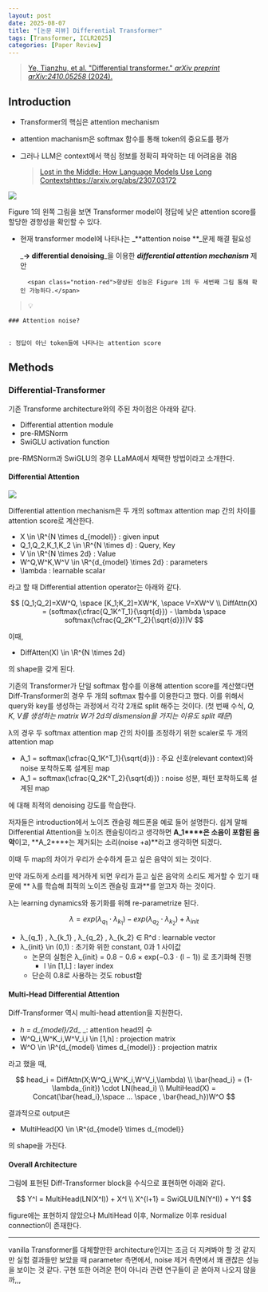 ```yaml
---
layout: post
date: 2025-08-07
title: "[논문 리뷰] Differential Transformer"
tags: [Transformer, ICLR2025]
categories: [Paper Review]
---
```


> [Ye, Tianzhu, et al. "Differential transformer." ](https://arxiv.org/abs/2410.05258)[_arXiv preprint arXiv:2410.05258_](https://arxiv.org/abs/2410.05258)[ (2024).](https://arxiv.org/abs/2410.05258)



## Introduction

- Transformer의 핵심은 attention mechanism
- attention machanism은 softmax 함수를 통해 token의 중요도를 평가
- 그러나 LLM은 context에서 핵심 정보를 정확히 파악하는 데 어려움을 겪음

	> [Lost in the Middle: How Language Models Use Long Contextshttps://arxiv.org/abs/2307.03172](https://arxiv.org/abs/2307.03172)


![](https://prod-files-secure.s3.us-west-2.amazonaws.com/542b861c-36a8-4051-84e5-8804b6728dba/9083ea56-691a-4752-ae26-47f403431ac8/image.png?X-Amz-Algorithm=AWS4-HMAC-SHA256&X-Amz-Content-Sha256=UNSIGNED-PAYLOAD&X-Amz-Credential=ASIAZI2LB466UG2CTP6J%2F20250827%2Fus-west-2%2Fs3%2Faws4_request&X-Amz-Date=20250827T200104Z&X-Amz-Expires=3600&X-Amz-Security-Token=IQoJb3JpZ2luX2VjEDwaCXVzLXdlc3QtMiJHMEUCIQCbj5lqJKcNH8xvv84rEfNWaUiT6B1kFaHwSqJOyfFt0gIgVUOAg6w4rpgkQUGUzHMqGT0alC4ngtDUtVfLE8gfAVUqiAQIlf%2F%2F%2F%2F%2F%2F%2F%2F%2F%2FARAAGgw2Mzc0MjMxODM4MDUiDJrNGnxBIETakxf4rSrcA7zzHpwipuJ1BSg98nTkSQTs%2Bh6iZJyK%2BR1sMILBSqI80E5rwc9L05sxMjAurQHkOEnE5bJ%2Bhxm%2BBLSVjcAMcozIlRM5ygVx5QzYs2leWMcezE87I25G1RzlOOpM%2BUK6RqA3Ykh7RxI1mBZyWMXLIoMYCPIK0vO8BGvV3c1jkdte1%2FXGT61hF0Fb0Yq4ao2oQHgV46divCVbeVHWJe7G0dej42LpyPzgoO13RjfsXT0r%2FkrAOvcgKEtIxfIeWuKMGpCcYDgOG5fUKKjFdDAO21DtPSlIfs6x58ez9gPKo8ov3o5qFhMjQtP7119YbGcfF4GpC%2Fk440crIYPrVqmFmdN8cTAwKBkXlSX60z%2FIH0uMkTzT%2FMrf6Y4N62xhg2wGkSbNQGweOvOc0rXrfKpHGQsMqBlgirSPPC39g814486Mr2%2F0AXfvccAyjZZGyhLQ6IdjWXhT%2BB7RBJ9Qnf3EQ6PWlP3RAsk6t9ipobZxIXF9PppQCQBmPU7RsJjOcOwfB7c1kBYfF8JQ27YldjgJW7o4h4K9tuAmuJIWoR9JvjQd9HkASzATHO5HQb2mdzZasDGXvarHnD7NPDHgKdY6UCgfDX%2B7NyEDIEniroKdEW%2BM2jo0rMXZQLi0PZaZMKPFvcUGOqUBJhpfHIdbUiXDQk4b%2Bwq7B1UsrSlyt1XitVXRtWTkhh5AYQw6KO9f7YN4EEHWASYCYtvto6YE%2FZPEB1QJhee%2B%2BlrQC62Wk2b%2BIm1J%2BmdZfzWRYezSEAS2nkFoPOIeLVcja0DRtmjrO5U3DmxUaTZZpxkfPfMdfiNWKXqNTGvdvCtxPhizS4MaUF7xpjPhnF69kQv9zkhcxYLKHjvDxaXmg4s8udR3&X-Amz-Signature=8cb7f277aa7e90b9fad98210bdfb9b74f18b8a70baca2bd411178d0790762806&X-Amz-SignedHeaders=host&x-amz-checksum-mode=ENABLED&x-id=GetObject)


Figure 1의 왼쪽 그림을 보면 Transformer model이 정답에 낮은 attention score를 할당한 경향성을 확인할 수 있다.

- 현재 transformer model에 나타나는 _**attention noise **_문제 해결 필요성

	_**→ differential denoising**_을 이용한 _**differential attention mechanism**_ 제안


		<span class="notion-red">향상된 성능은 Figure 1의 두 세번째 그림 통해 확인 가능하다.</span>


> 💡 


	### Attention noise?


	: 정답이 아닌 token들에 나타나는 attention score



## Methods



### Differential-Transformer


기존 Transforme architecture와의 주된 차이점은 아래와 같다.

- Differential attention module
- pre-RMSNorm
- SwiGLU activation function

pre-RMSNorm과 SwiGLU의 경우 LLaMA에서 채택한 방법이라고 소개한다.



#### Differential Attention


![](https://prod-files-secure.s3.us-west-2.amazonaws.com/542b861c-36a8-4051-84e5-8804b6728dba/116d70b2-1963-4810-9167-f4c7d8a06e8f/image.png?X-Amz-Algorithm=AWS4-HMAC-SHA256&X-Amz-Content-Sha256=UNSIGNED-PAYLOAD&X-Amz-Credential=ASIAZI2LB466UG2CTP6J%2F20250827%2Fus-west-2%2Fs3%2Faws4_request&X-Amz-Date=20250827T200104Z&X-Amz-Expires=3600&X-Amz-Security-Token=IQoJb3JpZ2luX2VjEDwaCXVzLXdlc3QtMiJHMEUCIQCbj5lqJKcNH8xvv84rEfNWaUiT6B1kFaHwSqJOyfFt0gIgVUOAg6w4rpgkQUGUzHMqGT0alC4ngtDUtVfLE8gfAVUqiAQIlf%2F%2F%2F%2F%2F%2F%2F%2F%2F%2FARAAGgw2Mzc0MjMxODM4MDUiDJrNGnxBIETakxf4rSrcA7zzHpwipuJ1BSg98nTkSQTs%2Bh6iZJyK%2BR1sMILBSqI80E5rwc9L05sxMjAurQHkOEnE5bJ%2Bhxm%2BBLSVjcAMcozIlRM5ygVx5QzYs2leWMcezE87I25G1RzlOOpM%2BUK6RqA3Ykh7RxI1mBZyWMXLIoMYCPIK0vO8BGvV3c1jkdte1%2FXGT61hF0Fb0Yq4ao2oQHgV46divCVbeVHWJe7G0dej42LpyPzgoO13RjfsXT0r%2FkrAOvcgKEtIxfIeWuKMGpCcYDgOG5fUKKjFdDAO21DtPSlIfs6x58ez9gPKo8ov3o5qFhMjQtP7119YbGcfF4GpC%2Fk440crIYPrVqmFmdN8cTAwKBkXlSX60z%2FIH0uMkTzT%2FMrf6Y4N62xhg2wGkSbNQGweOvOc0rXrfKpHGQsMqBlgirSPPC39g814486Mr2%2F0AXfvccAyjZZGyhLQ6IdjWXhT%2BB7RBJ9Qnf3EQ6PWlP3RAsk6t9ipobZxIXF9PppQCQBmPU7RsJjOcOwfB7c1kBYfF8JQ27YldjgJW7o4h4K9tuAmuJIWoR9JvjQd9HkASzATHO5HQb2mdzZasDGXvarHnD7NPDHgKdY6UCgfDX%2B7NyEDIEniroKdEW%2BM2jo0rMXZQLi0PZaZMKPFvcUGOqUBJhpfHIdbUiXDQk4b%2Bwq7B1UsrSlyt1XitVXRtWTkhh5AYQw6KO9f7YN4EEHWASYCYtvto6YE%2FZPEB1QJhee%2B%2BlrQC62Wk2b%2BIm1J%2BmdZfzWRYezSEAS2nkFoPOIeLVcja0DRtmjrO5U3DmxUaTZZpxkfPfMdfiNWKXqNTGvdvCtxPhizS4MaUF7xpjPhnF69kQv9zkhcxYLKHjvDxaXmg4s8udR3&X-Amz-Signature=346d5ff0d804f17f543d5b47b055decf00587fff235cd3a02227aa18d5b2b8cc&X-Amz-SignedHeaders=host&x-amz-checksum-mode=ENABLED&x-id=GetObject)


Differential attention mechanism은 두 개의 softmax attention map 간의 차이를 attention score로 계산한다.

- X \in \R^{N \times d\_{model}} : given input
- Q\_1,Q\_2,K\_1,K\_2 \in \R^{N \times d} : Query, Key
- V \in \R^{N \times 2d} : Value
- W^Q,W^K,W^V \in \R^{d\_{model} \times 2d} : parameters
- \lambda : learnable scalar

라고 할 때 Differential attention operator는 아래와 같다.


$$
[Q_1;Q_2]=XW^Q, \space [K_1;K_2]=XW^K, \space V=XW^V \\
DiffAttn(X) = (softmax(\cfrac{Q_1K^T_1}{\sqrt{d}}) - \lambda \space softmax(\cfrac{Q_2K^T_2}{\sqrt{d}}))V
$$


이때,

- DiffAtten(X) \in \R^{N \times 2d}

의 shape을 갖게 된다.


기존의 Transformer가 단일 softmax 함수를 이용해 attention score를 계산했다면 Diff-Transformer의 경우 두 개의 softmax 함수를 이용한다고 했다. 이를 위해서 query와 key를 생성하는 과정에서 각각 2개로 split 해주는 것이다. <span class="notion-red">(첫 번째 수식, </span><span class="notion-red">_Q, K, V를 생성하는 matrix W가 2d의 dismension을 가지는 이유도 split 때문_</span><span class="notion-red">)</span>


 λ의 경우 두 softmax attention map 간의 차이를 조정하기 위한 scaler로 두 개의 attention map

- A\_1 = softmax(\cfrac{Q\_1K^T\_1}{\sqrt{d}}) : 주요 신호(relevant context)와 noise 포착하도록 설계된 map
- A\_1 = softmax(\cfrac{Q\_2K^T\_2}{\sqrt{d}}) : noise 성분, 패턴 포착하도록 설계된 map 

에 대해 최적의 denoising 강도를 학습한다.


저자들은 introduction에서 노이즈 캔슬링 헤드폰을 예로 들어 설명한다. 쉽게 말해 Differential Attention을 노이즈 캔슬링이라고 생각하면 **A\_1****은 소음이 포함된 음악**이고, **A\_2****는 제거되는 소리(noise +a)**라고 생각하면 되겠다. 


이때 두 map의 차이가 우리가 순수하게 듣고 싶은 음악이 되는 것이다. 


만약 과도하게 소리를 제거하게 되면 우리가 듣고 싶은 음악의 소리도 제거할 수 있기 때문에 ** λ를 학습해 최적의 노이즈 캔슬링 효과**를 얻고자 하는 것이다.


λ는 learning dynamics와 동기화를 위해 re-parametrize 된다.


$$
\lambda = exp(\lambda_{q_1} \cdot \lambda_{k_1}) - exp(\lambda_{q_2} \cdot \lambda_{k_2}) + \lambda_{init}
$$

- λ\_{q\_1} , λ\_{k\_1} , λ\_{q\_2} , λ\_{k\_2} ∈ R^d : learnable vector
- λ\_{init} \in (0,1) : 초기화 위한 constant, 0과 1 사이값
	- 논문의 실험은 λ\_{init} = 0.8 − 0.6 × exp(−0.3 · (l − 1)) 로 초기화해 진행
		- l \in [1,L] : layer index
	- 단순히 0.8로 사용하는 것도 robust함


#### **Multi-Head Differential Attention**


Diff-Transformer 역시 multi-head attention을 지원한다.

- _h = d\_{model}/2d__ _: attention head의 수
- W^Q\_i,W^K\_i,W^V\_i,i \in [1,h] : projection matrix
- W^O \in \R^{d\_{model} \times d\_{model}} : projection matrix

라고 했을 때,


$$
head_i = DiffAttn(X;W^Q_i,W^K_i,W^V_i,\lambda) \\
\bar{head_i} = (1-\lambda_{init}) \cdot LN(head_i) \\
MultiHead(X) = Concat(\bar{head_i},\space ... \space , \bar{head_h})W^O
$$


결과적으로 output은

- MultiHead(X) \in \R^{d\_{model} \times d\_{model}}

의 shape을 가진다.



#### Overall Architecture


그림에 표현된 Diff-Transformer block을 수식으로 표현하면 아래와 같다.


$$
Y^l = MultiHead(LN(X^l)) + X^l \\
X^{l+1} = SwiGLU(LN(Y^l)) + Y^l
$$


figure에는 표현하지 않았으나 MultiHead 이후, Normalize 이후 residual connection이 존재한다.


---


vanilla Transformer를 대체할만한 architecture인지는 조금 더 지켜봐야 할 것 같지만 실험 결과들만 보았을 때 parameter 측면에서, noise 제거 측면에서 꽤 괜찮은 성능을 보이는 것 같다. 구현 또한 어려운 편이 아니라 관련 연구들이 곧 쏟아져 나오지 않을까,,,

